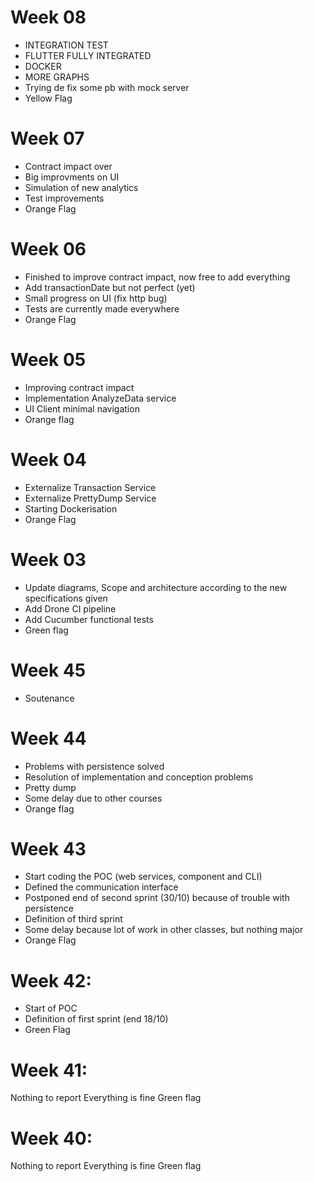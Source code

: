 # Week 08
- INTEGRATION TEST
- FLUTTER FULLY INTEGRATED
- DOCKER 
- MORE GRAPHS
- Trying de fix some pb with mock server
- Yellow Flag

# Week 07
- Contract impact over
- Big improvments on UI
- Simulation of new analytics
- Test improvements
- Orange Flag

# Week 06
- Finished to improve contract impact, now free to  add everything
- Add transactionDate but not perfect (yet)
- Small progress on UI (fix http bug)
- Tests are currently made everywhere
- Orange Flag


# Week 05
- Improving contract impact 
- Implementation AnalyzeData service
- UI Client minimal navigation 
- Orange flag

# Week 04
- Externalize Transaction Service
- Externalize PrettyDump Service
- Starting Dockerisation
- Orange Flag

# Week 03
- Update diagrams, Scope and architecture according to the new specifications given
- Add Drone CI pipeline
- Add Cucumber functional tests
- Green flag

# Week 45
- Soutenance

# Week 44
- Problems with persistence solved
- Resolution of implementation and conception problems
- Pretty dump
- Some delay due to other courses
- Orange flag
 
# Week 43
- Start coding the POC (web services, component and CLI)
- Defined the communication interface
- Postponed end of second sprint (30/10) because of trouble with persistence 
- Definition of third sprint
- Some delay because lot of work in other classes, but nothing major
- Orange Flag

# Week 42:
- Start of POC
- Definition of first sprint (end 18/10)
- Green Flag 

# Week 41:
Nothing to report
Everything is fine
Green flag

# Week 40:
Nothing to report
Everything is fine
Green flag


